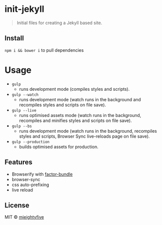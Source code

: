 # init-jekyll

> Initial files for creating a Jekyll based site.

## Install

`npm i && bower i` to pull dependencies

# Usage

* `gulp`
    - runs development mode (compiles styles and scripts).
* `gulp --watch`
    - runs development mode (watch runs in the background and recompiles styles and scripts on file save).
* `gulp --live`
    - runs optimised assets mode (watch runs in the background, recompiles and minifies styles and scripts on file save).
* `gulp --bs`
    - runs development mode (watch runs in the background, recompiles styles and scripts, Browser Sync live-reloads page on file save).
* `gulp --production`
    - builds optimised assets for production.

## Features
- Browserify with [factor-bundle](https://www.npmjs.com/package/gulp-watchify-factor-bundle)
- browser-sync
- css auto-prefixing
- live reload

## License

MIT © [mjeightyfive](http://twitter.com/mjeightyfive)
